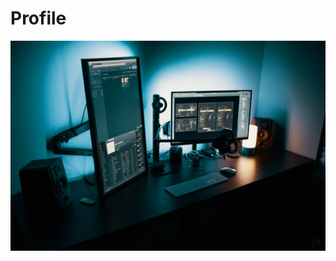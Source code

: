 # Profile
 
![Imagen de una pc](https://github.com/Andressitoito/Profile/blob/main/images/portfolio.jpg)
